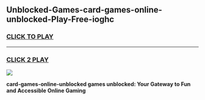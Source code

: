 
## Unblocked-Games-card-games-online-unblocked-Play-Free-ioghc
<h3>
<a href="https://premium76.site?title=card-games-online-unblocked&ref=18A1">CLICK TO PLAY</a></h3>
<hr>

<h3>
<a href="https://premium76.site?title=card-games-online-unblocked&ref=18A1">CLICK 2 PLAY</a>
  
</h3>

<a href="https://premium76.site?title=card-games-online-unblocked&ref=18A1"><img src="https://clearcache.store/games.png"></a>


**card-games-online-unblocked games unblocked: Your Gateway to Fun and Accessible Online Gaming**
